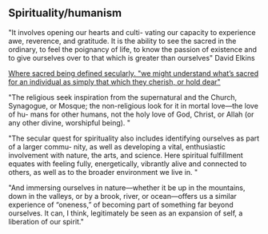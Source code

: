 ## Spirituality/humanism



"It involves opening our hearts and culti- vating our capacity to experience awe, reverence, and gratitude. It is the ability to see the sacred in the ordinary, to feel the poignancy of life, to know the passion of existence and to give ourselves over to that which is greater than ourselves"
David Elkins

[Where sacred being defined secularly. "we might understand what’s sacred for an individual as simply that which they cherish, or hold dear"][1]


"The religious seek inspiration from the supernatural and the Church, Synagogue, or Mosque; the non-religious look for it in mortal love—the love of hu- mans for other humans, not the holy love of God, Christ, or Allah (or any other divine, worshipful being). "

"The secular quest for spirituality also includes identifying ourselves as part of a larger commu- nity, as well as developing a vital, enthusiastic involvement with nature, the arts, and science. Here spiritual fulfillment equates with feeling fully, energetically, vibrantly alive and connected to others, as well as to the broader environment we live in. "

"And immersing ourselves in nature—whether it be up in the mountains, down in the valleys, or by a brook, river, or ocean—offers us a similar experience of “oneness,” of becoming part of something far beyond ourselves. It can, I think, legitimately be seen as an expansion of self, a liberation of our spirit."

[1]: http://conference.americanhumanist.org/wp-content/uploads/2013/06/Lee-Seltzer-06282013.pdf